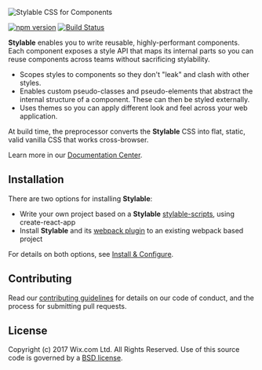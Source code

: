 ![Stylable CSS for Components](./stylable.svg)

[![npm version](https://badge.fury.io/js/stylable.svg)](https://www.npmjs.com/package/stylable)
[![Build Status](https://travis-ci.org/wix/stylable.svg?branch=master)](https://travis-ci.org/wix/stylable)

**Stylable** enables you to write reusable, highly-performant components. Each component exposes a style API that maps its internal parts so you can reuse components across teams without sacrificing stylability.

* Scopes styles to components so they don't "leak" and clash with other styles.
* Enables custom pseudo-classes and pseudo-elements that abstract the internal structure of a component. These can then be styled externally.
* Uses themes so you can apply different look and feel across your web application.

At build time, the preprocessor converts the **Stylable** CSS into flat, static, valid vanilla CSS that works cross-browser.

Learn more in our [Documentation Center](https://stylable.io/).

<!-- ## Code Example -->

## Installation

There are two options for installing **Stylable**:

* Write your own project based on a **Stylable** [stylable-scripts](./packages/stylable-scripts), using create-react-app
* Install **Stylable** and its [webpack plugin](./packages/stylable-webpack-plugin) to an existing webpack based project

For details on both options, see [Install & Configure](https://stylable.io/docs/getting-started/install-configure).

## Contributing

Read our [contributing guidelines](./CONTRIBUTING.md) for details on our code of conduct, and the process for submitting pull requests.

## License

Copyright (c) 2017 Wix.com Ltd. All Rights Reserved. Use of this source code is governed by a [BSD license](./LICENSE.md).

